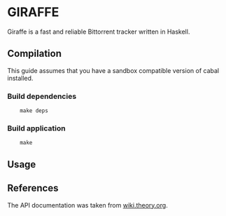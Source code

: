 # GIRAFFE #

Giraffe is a fast and reliable Bittorrent tracker written in Haskell.

## Compilation ##
This guide assumes that you have a sandbox compatible version of cabal
installed.

### Build dependencies ###
        make deps

### Build application ###
        make

## Usage ##

## References ##
The API documentation was taken from [wiki.theory.org](http://wiki.theory.org/BitTorrentSpecification).
